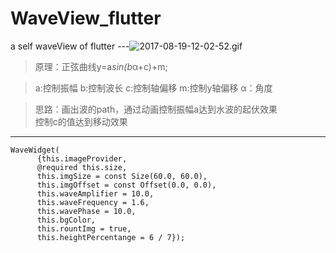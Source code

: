 # WaveView_flutter
a self waveView of flutter
---![2017-08-19-12-02-52.gif](http://upload-images.jianshu.io/upload_images/6456519-f48b62df0147c5da.gif?imageMogr2/auto-orient/strip)

> 原理：正弦曲线y=a*sin(b*α+c)+m;

> a:控制振幅  b:控制波长 c:控制轴偏移  m:控制y轴偏移 α：角度

> 思路：画出波的path，通过动画控制振幅a达到水波的起伏效果<br>控制c的值达到移动效果
---
```
WaveWidget(
      {this.imageProvider,
      @required this.size,
      this.imgSize = const Size(60.0, 60.0),
      this.imgOffset = const Offset(0.0, 0.0),
      this.waveAmplifier = 10.0,
      this.waveFrequency = 1.6,
      this.wavePhase = 10.0,
      this.bgColor,
      this.rountImg = true,
      this.heightPercentange = 6 / 7});
 ```

